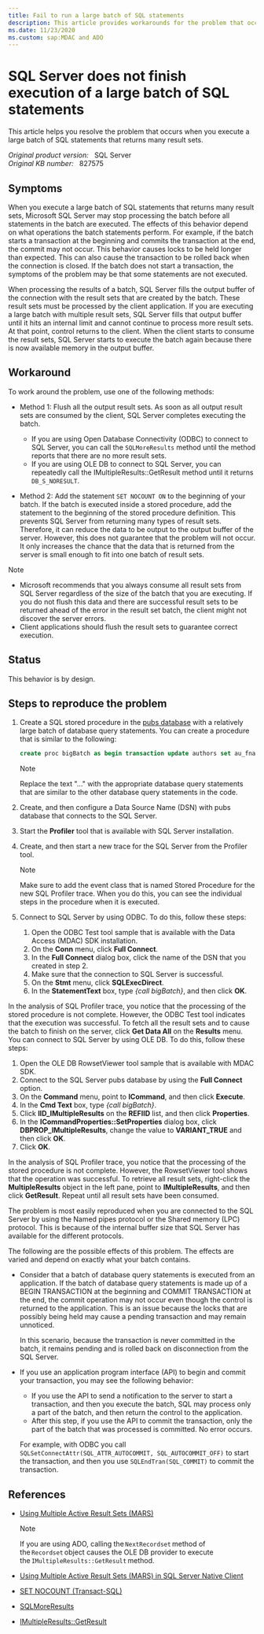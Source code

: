 ```yaml
---
title: Fail to run a large batch of SQL statements
description: This article provides workarounds for the problem that occurs when you execute a large batch of SQL statements that returns many result sets.
ms.date: 11/23/2020
ms.custom: sap:MDAC and ADO
---
```

# SQL Server does not finish execution of a large batch of SQL statements

This article helps you resolve the problem that occurs when you execute a large batch of SQL statements that returns many result sets.

_Original product version:_ &nbsp; SQL Server  
_Original KB number:_ &nbsp; 827575

## Symptoms

When you execute a large batch of SQL statements that returns many result sets, Microsoft SQL Server may stop processing the batch before all statements in the batch are executed. The effects of this behavior depend on what operations the batch statements perform. For example, if the batch starts a transaction at the beginning and commits the transaction at the end, the commit may not occur. This behavior causes locks to be held longer than expected. This can also cause the transaction to be rolled back when the connection is closed. If the batch does not start a transaction, the symptoms of the problem may be that some statements are not executed.

When processing the results of a batch, SQL Server fills the output buffer of the connection with the result sets that are created by the batch. These result sets must be processed by the client application. If you are executing a large batch with multiple result sets, SQL Server fills that output buffer until it hits an internal limit and cannot continue to process more result sets. At that point, control returns to the client. When the client starts to consume the result sets, SQL Server starts to execute the batch again because there is now available memory in the output buffer.

## Workaround

To work around the problem, use one of the following methods:

- Method 1: Flush all the output result sets. As soon as all output result sets are consumed by the client, SQL Server completes executing the batch.

  - If you are using Open Database Connectivity (ODBC) to connect to SQL Server, you can call the `SQLMoreResults` method until the method reports that there are no more result sets.
  - If you are using OLE DB to connect to SQL Server, you can repeatedly call the IMultipleResults::GetResult method until it returns `DB_S_NORESULT`.

- Method 2: Add the statement `SET NOCOUNT ON` to the beginning of your batch. If the batch is executed inside a stored procedure, add the statement to the beginning of the stored procedure definition. This prevents SQL Server from returning many types of result sets. Therefore, it can reduce the data to be output to the output buffer of the server. However, this does not guarantee that the problem will not occur. It only increases the chance that the data that is returned from the server is small enough to fit into one batch of result sets.

> [!NOTE]
>
> - Microsoft recommends that you always consume all result sets from SQL Server regardless of the size of the batch that you are executing. If you do not flush this data and there are successful result sets to be returned ahead of the error in the result set batch, the client might not discover the server errors.
> - Client applications should flush the result sets to guarantee correct execution.

## Status

This behavior is by design.

## Steps to reproduce the problem

1. Create a SQL stored procedure in the [pubs database](https://github.com/Microsoft/sql-server-samples/tree/master/samples/databases/northwind-pubs) with a relatively large batch of database query statements. You can create a procedure that is similar to the following:

    ```sql
    create proc bigBatch as begin transaction update authors set au_fname = 'newname1' where au_id='172-32-1176' update authors set au_fname = 'newname2' where au_id='172-32-1176' update authors set au_fname = 'newname3' where au_id='172-32-1176' ... update authors set au_fname = 'newname1000' where au_id='172-32-1176' commit transaction
    ```

    > [!NOTE]
    > Replace the text "..." with the appropriate database query statements that are similar to the other database query statements in the code.

2. Create, and then configure a Data Source Name (DSN) with pubs database that connects to the SQL Server.
3. Start the **Profiler** tool that is available with SQL Server installation.
4. Create, and then start a new trace for the SQL Server from the Profiler tool.

   > [!NOTE]
   > Make sure to add the event class that is named Stored Procedure for the new SQL Profiler trace. When you do this, you can see the individual steps in the procedure when it is executed.

5. Connect to SQL Server by using ODBC. To do this, follow these steps:

   1. Open the ODBC Test tool sample that is available with the Data Access (MDAC) SDK installation.
   2. On the **Conn** menu, click **Full Connect**.
   3. In the **Full Connect** dialog box, click the name of the DSN that you created in step 2.
   4. Make sure that the connection to SQL Server is successful.
   5. On the **Stmt** menu, click **SQLExecDirect**.
   6. In the **StatementText** box, type *{call bigBatch}*, and then click **OK**.

In the analysis of SQL Profiler trace, you notice that the processing of the stored procedure is not complete. However, the ODBC Test tool indicates that the execution was successful. To fetch all the result sets and to cause the batch to finish on the server, click **Get Data All**  on the **Results** menu.
You can connect to SQL Server by using OLE DB. To do this, follow these steps:

1. Open the OLE DB RowsetViewer tool sample that is available with MDAC SDK.
2. Connect to the SQL Server pubs database by using the **Full Connect** option.
3. On the **Command** menu, point to **ICommand**, and then click **Execute**.
4. In the **Cmd Text** box, type *{call bigBatch}*.
5. Click **IID_IMultipleResults** on the **REFIID** list, and then click **Properties**.
6. In the **ICommandProperties::SetProperties** dialog box, click **DBPROP_IMultipleResults**, change the value to **VARIANT_TRUE** and then click **OK**.
7. Click **OK**.

In the analysis of SQL Profiler trace, you notice that the processing of the stored procedure is not complete. However, the RowsetViewer tool shows that the operation was successful. To retrieve all result sets, right-click the **MultipleResults** object in the left pane, point to **IMultipleResults**, and then click **GetResult**. Repeat until all result sets have been consumed.

The problem is most easily reproduced when you are connected to the SQL Server by using the Named pipes protocol or the Shared memory (LPC) protocol. This is because of the internal buffer size that SQL Server has available for the different protocols.

The following are the possible effects of this problem. The effects are varied and depend on exactly what your batch contains.

- Consider that a batch of database query statements is executed from an application. If the batch of database query statements is made up of a BEGIN TRANSACTION at the beginning and COMMIT TRANSACTION at the end, the commit operation may not occur even though the control is returned to the application. This is an issue because the locks that are possibly being held may cause a pending transaction and may remain unnoticed.

  In this scenario, because the transaction is never committed in the batch, it remains pending and is rolled back on disconnection from the SQL Server.

- If you use an application program interface (API) to begin and commit your transaction, you may see the following behavior:

  - If you use the API to send a notification to the server to start a transaction, and then you execute the batch, SQL may process only a part of the batch, and then return the control to the application.
  - After this step, if you use the API to commit the transaction, only the part of the batch that was processed is committed. No error occurs.

  For example, with ODBC you call `SQLSetConnectAttr(SQL_ATTR_AUTOCOMMIT, SQL_AUTOCOMMIT_OFF)` to start the transaction, and then you use `SQLEndTran(SQL_COMMIT)` to commit the transaction.

## References

- [Using Multiple Active Result Sets (MARS)](/sql/connect/oledb/features/using-multiple-active-result-sets-mars)

    > [!NOTE]
    > If you are using ADO, calling the `NextRecordset` method of the `Recordset` object causes the OLE DB provider to execute the `IMultipleResults::GetResult` method.

- [Using Multiple Active Result Sets (MARS) in SQL Server Native Client](/sql/relational-databases/native-client/features/using-multiple-active-result-sets-mars)

- [SET NOCOUNT (Transact-SQL)](/sql/t-sql/statements/set-nocount-transact-sql)

- [SQLMoreResults](/sql/relational-databases/native-client-odbc-api/sqlmoreresults)

- [IMultipleResults::GetResult](/previous-versions/windows/desktop/ms723081(v=vs.85))
